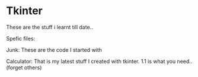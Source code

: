 # Tkinter

These are the stuff i learnt till date..

Spefic files:

Junk:
  These are the code I started with



Calculator:
  That is my latest stuff I created with tkinter.
  1.1 is what you need..
  (forget others)

